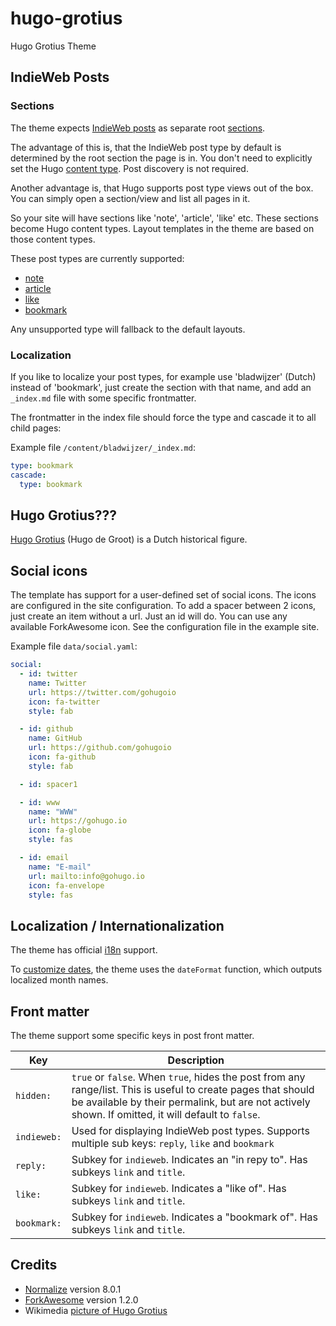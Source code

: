 # hugo-grotius

Hugo Grotius Theme

## IndieWeb Posts

### Sections

The theme expects [IndieWeb posts](https://indieweb.org/posts) as separate root [sections][hugo-sections].

The advantage of this is, that the IndieWeb post type by default is determined by the root section the page is in. You don't need to explicitly set the Hugo [content type][hugo-content-type]. Post discovery is not required.

Another advantage is, that Hugo supports post type views out of the box. You can simply open a section/view and list all pages in it.

So your site will have sections like 'note', 'article', 'like' etc. These sections become Hugo content types. Layout templates in the theme are based on those content types.

These post types are currently supported:

- [note][iw-note]
- [article][iw-article]
- [like][iw-like]
- [bookmark][iw-bookmark]

Any unsupported type will fallback to the default layouts.

### Localization

If you like to localize your post types, for example use 'bladwijzer' (Dutch) instead of 'bookmark', just create the section with that name, and add an `_index.md` file with some specific frontmatter.

The frontmatter in the index file should force the type and cascade it to all child pages:

Example file `/content/bladwijzer/_index.md`:

```yaml
type: bookmark
cascade:
  type: bookmark
```

## Hugo Grotius???

[Hugo Grotius](https://en.wikipedia.org/wiki/Hugo_Grotius) (Hugo de Groot) is a Dutch historical figure.

## Social icons

The template has support for a user-defined set of social icons.
The icons are configured in the site configuration.
To add a spacer between 2 icons, just create an item without a url. Just an id will do.
You can use any available ForkAwesome icon.
See the configuration file in the example site.

Example file `data/social.yaml`:

```yaml
social:
  - id: twitter
    name: Twitter
    url: https://twitter.com/gohugoio
    icon: fa-twitter
    style: fab

  - id: github
    name: GitHub
    url: https://github.com/gohugoio
    icon: fa-github
    style: fab

  - id: spacer1

  - id: www
    name: "WWW"
    url: https://gohugo.io
    icon: fa-globe
    style: fas

  - id: email
    name: "E-mail"
    url: mailto:info@gohugo.io
    icon: fa-envelope
    style: fas
```

## Localization / Internationalization

The theme has official [i18n](https://gohugo.io/functions/i18n/) support.

To [customize dates](https://gohugo.io/content-management/multilingual/#customize-dates), the theme uses the `dateFormat` function, which outputs localized month names.

## Front matter

The theme support some specific keys in post front matter.

Key | Description
--- | ---
`hidden:` | `true` or `false`. When `true`, hides the post from any range/list. This is useful to create pages that should be available by their permalink, but are not actively shown. If omitted, it will default to `false`.
`indieweb:` | Used for displaying IndieWeb post types. Supports multiple sub keys: `reply`, `like` and `bookmark`
`reply:` | Subkey for `indieweb`. Indicates an "in repy to". Has subkeys `link` and `title`.
`like:` | Subkey for `indieweb`. Indicates a "like of". Has subkeys `link` and `title`.
`bookmark:` | Subkey for `indieweb`. Indicates a "bookmark of". Has subkeys `link` and `title`.

## Credits

- [Normalize](https://necolas.github.io/normalize.css/) version 8.0.1
- [ForkAwesome](https://forkaweso.me/) version 1.2.0
- Wikimedia [picture of Hugo Grotius](https://commons.wikimedia.org/wiki/File:Michiel_Jansz_van_Mierevelt_-_Hugo_Grotius.jpg)

[hugo-sections]: https://gohugo.io/content-management/sections/
[hugo-content-type]: https://gohugo.io/content-management/types/
[iw-note]: https://indieweb.org/note
[iw-article]: https://indieweb.org/article
[iw-like]: https://indieweb.org/like
[iw-bookmark]: https://indieweb.org/nbookmark

